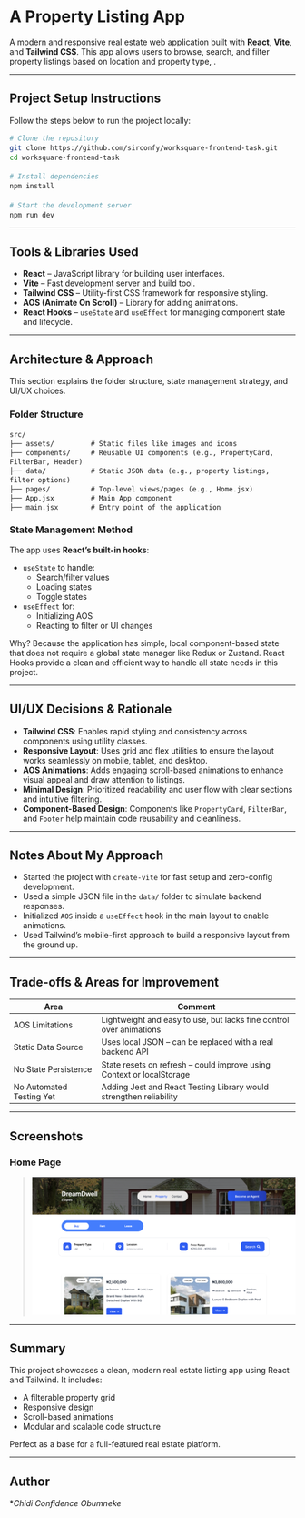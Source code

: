 #  A Property Listing App

A modern and responsive real estate web application built with **React**, **Vite**, and **Tailwind CSS**. This app allows users to browse, search, and filter property listings based on location and property type, .

---

##  Project Setup Instructions

Follow the steps below to run the project locally:

```bash
# Clone the repository
git clone https://github.com/sirconfy/worksquare-frontend-task.git
cd worksquare-frontend-task

# Install dependencies
npm install

# Start the development server
npm run dev
```

---

##  Tools & Libraries Used

- **React** – JavaScript library for building user interfaces.
- **Vite** – Fast development server and build tool.
- **Tailwind CSS** – Utility-first CSS framework for responsive styling.
- **AOS (Animate On Scroll)** – Library for adding  animations.
- **React Hooks** – `useState` and `useEffect` for managing component state and lifecycle.

---

## Architecture & Approach

This section explains the folder structure, state management strategy, and UI/UX choices.

###  Folder Structure

```
src/
├── assets/         # Static files like images and icons
├── components/     # Reusable UI components (e.g., PropertyCard, FilterBar, Header)
├── data/           # Static JSON data (e.g., property listings, filter options)
├── pages/          # Top-level views/pages (e.g., Home.jsx)
├── App.jsx         # Main App component
├── main.jsx        # Entry point of the application
```

###  State Management Method

The app uses **React’s built-in hooks**:

- `useState` to handle:
  - Search/filter values
  - Loading states
  - Toggle states
- `useEffect` for:
  - Initializing AOS
  - Reacting to filter or UI changes

Why? Because the application has simple, local component-based state that does not require a global state manager like Redux or Zustand. React Hooks provide a clean and efficient way to handle all state needs in this project.

---

##  UI/UX Decisions & Rationale

- **Tailwind CSS**: Enables rapid styling and consistency across components using utility classes.
- **Responsive Layout**: Uses grid and flex utilities to ensure the layout works seamlessly on mobile, tablet, and desktop.
- **AOS Animations**: Adds engaging scroll-based animations to enhance visual appeal and draw attention to listings.
- **Minimal Design**: Prioritized readability and user flow with clear sections and intuitive filtering.
- **Component-Based Design**: Components like `PropertyCard`, `FilterBar`, and `Footer` help maintain code reusability and cleanliness.

---

##  Notes About My Approach

- Started the project with `create-vite` for fast setup and zero-config development.
- Used a simple JSON file in the `data/` folder to simulate backend responses.
- Initialized `AOS` inside a `useEffect` hook in the main layout to enable animations.
- Used Tailwind’s mobile-first approach to build a responsive layout from the ground up.

---

##  Trade-offs & Areas for Improvement

| Area                      | Comment                                                                 |
|---------------------------|-------------------------------------------------------------------------|
| AOS Limitations           | Lightweight and easy to use, but lacks fine control over animations     |
| Static Data Source        | Uses local JSON – can be replaced with a real backend API              |
| No State Persistence      | State resets on refresh – could improve using Context or localStorage  |
| No Automated Testing Yet  | Adding Jest and React Testing Library would strengthen reliability     |

---

##  Screenshots

###  Home Page

> ![alt text](image.png)

---

## Summary

This project showcases a clean, modern real estate listing app using React and Tailwind. It includes:

- A filterable property grid
- Responsive design
- Scroll-based animations
- Modular and scalable code structure

Perfect as a base for a full-featured real estate platform.

---

##  Author

**Chidi Confidence Obumneke*  



